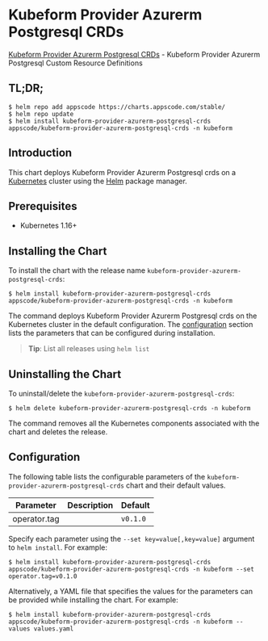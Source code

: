 # Kubeform Provider Azurerm Postgresql CRDs

[Kubeform Provider Azurerm Postgresql CRDs](https://github.com/kubeform) - Kubeform Provider Azurerm Postgresql Custom Resource Definitions

## TL;DR;

```console
$ helm repo add appscode https://charts.appscode.com/stable/
$ helm repo update
$ helm install kubeform-provider-azurerm-postgresql-crds appscode/kubeform-provider-azurerm-postgresql-crds -n kubeform
```

## Introduction

This chart deploys Kubeform Provider Azurerm Postgresql crds on a [Kubernetes](http://kubernetes.io) cluster using the [Helm](https://helm.sh) package manager.

## Prerequisites

- Kubernetes 1.16+

## Installing the Chart

To install the chart with the release name `kubeform-provider-azurerm-postgresql-crds`:

```console
$ helm install kubeform-provider-azurerm-postgresql-crds appscode/kubeform-provider-azurerm-postgresql-crds -n kubeform
```

The command deploys Kubeform Provider Azurerm Postgresql crds on the Kubernetes cluster in the default configuration. The [configuration](#configuration) section lists the parameters that can be configured during installation.

> **Tip**: List all releases using `helm list`

## Uninstalling the Chart

To uninstall/delete the `kubeform-provider-azurerm-postgresql-crds`:

```console
$ helm delete kubeform-provider-azurerm-postgresql-crds -n kubeform
```

The command removes all the Kubernetes components associated with the chart and deletes the release.

## Configuration

The following table lists the configurable parameters of the `kubeform-provider-azurerm-postgresql-crds` chart and their default values.

|  Parameter   | Description | Default  |
|--------------|-------------|----------|
| operator.tag |             | `v0.1.0` |


Specify each parameter using the `--set key=value[,key=value]` argument to `helm install`. For example:

```console
$ helm install kubeform-provider-azurerm-postgresql-crds appscode/kubeform-provider-azurerm-postgresql-crds -n kubeform --set operator.tag=v0.1.0
```

Alternatively, a YAML file that specifies the values for the parameters can be provided while
installing the chart. For example:

```console
$ helm install kubeform-provider-azurerm-postgresql-crds appscode/kubeform-provider-azurerm-postgresql-crds -n kubeform --values values.yaml
```
